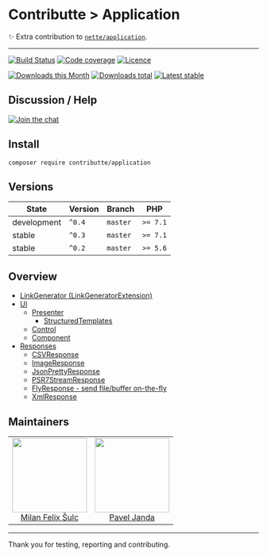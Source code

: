 # Contributte > Application

:sparkles: Extra contribution to [`nette/application`](https://github.com/nette/application).

-----

[![Build Status](https://img.shields.io/travis/contributte/application.svg?style=flat-square)](https://travis-ci.org/contributte/application)
[![Code coverage](https://img.shields.io/coveralls/contributte/application.svg?style=flat-square)](https://coveralls.io/r/contributte/application)
[![Licence](https://img.shields.io/packagist/l/contributte/application.svg?style=flat-square)](https://packagist.org/packages/contributte/application)

[![Downloads this Month](https://img.shields.io/packagist/dm/contributte/application.svg?style=flat-square)](https://packagist.org/packages/contributte/application)
[![Downloads total](https://img.shields.io/packagist/dt/contributte/application.svg?style=flat-square)](https://packagist.org/packages/contributte/application)
[![Latest stable](https://img.shields.io/packagist/v/contributte/application.svg?style=flat-square)](https://packagist.org/packages/contributte/application)

## Discussion / Help

[![Join the chat](https://img.shields.io/gitter/room/contributte/contributte.svg?style=flat-square)](http://bit.ly/ctteg)

## Install

```
composer require contributte/application
```

## Versions

| State       | Version | Branch   | PHP      |
|-------------|---------|----------|----------|
| development | `^0.4`  | `master` | `>= 7.1` |
| stable      | `^0.3`  | `master` | `>= 7.1` |
| stable      | `^0.2`  | `master` | `>= 5.6` |

## Overview

- [LinkGenerator (LinkGeneratorExtension)](https://github.com/contributte/application/blob/master/.docs/README.md#link-generator)
- [UI](https://github.com/contributte/application/blob/master/.docs/README.md#ui)
    - [Presenter](https://github.com/contributte/application/blob/master/.docs/README.md#presenter)
        - [StructuredTemplates](https://github.com/contributte/application/blob/master/.docs/README.md#structured-templates)
    - [Control](https://github.com/contributte/application/blob/master/.docs/README.md#control)
    - [Component](https://github.com/contributte/application/blob/master/.docs/README.md#component)
- [Responses](https://github.com/contributte/application/blob/master/.docs/README.md#responses)
    - [CSVResponse](https://github.com/contributte/application/blob/master/.docs/README.md#csvresponse)
    - [ImageResponse](https://github.com/contributte/application/blob/master/.docs/README.md#imageresponse)
    - [JsonPrettyResponse](https://github.com/contributte/application/blob/master/.docs/README.md#psr7streamresponse)
    - [PSR7StreamResponse](https://github.com/contributte/application/blob/master/.docs/README.md#flyresponse)
    - [FlyResponse - send file/buffer on-the-fly](https://github.com/contributte/application/blob/master/.docs/README.md#flyresponse)
    - [XmlResponse](https://github.com/contributte/application/blob/master/.docs/README.md#xmlresponse)

## Maintainers

<table>
  <tbody>
    <tr>
      <td align="center">
        <a href="https://github.com/f3l1x">
            <img width="150" height="150" src="https://avatars2.githubusercontent.com/u/538058?v=3&s=150">
        </a>
        </br>
        <a href="https://github.com/f3l1x">Milan Felix Šulc</a>
      </td>
      <td align="center">
        <a href="https://github.com/paveljanda">
            <img width="150" height="150" src="https://avatars2.githubusercontent.com/u/1488874?v=3&s=150">
        </a>
        </br>
        <a href="https://github.com/paveljanda">Pavel Janda</a>
      </td>
    </tr>
  <tbody>
</table>

---

Thank you for testing, reporting and contributing.
